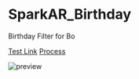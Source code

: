 # SparkAR_Birthday
Birthday Filter for Bo

[Test Link](https://www.instagram.com/ar/206335131687003/?ch=OTBlYjcwZjRiMjk0MTM4OTBlMDc1YTE1ZTU0ZDhhNDY%3D)
[Process](https://ckmjanet.medium.com/spark-ar-birthday-ar-filter-bb69f2f478d3)

![preview](https://miro.medium.com/max/640/0*h8YkKfhTdYlVXvkN.gif)
